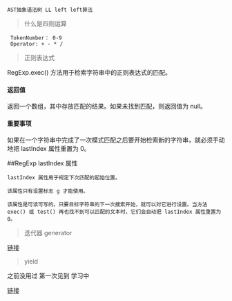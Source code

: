 ```
AST抽象语法树 LL left left算法

```	


> 什么是四则运算
```
 TokenNumber： 0-9
 Operator: + - * / 
```	
	
>正则表达式

RegExp.exec() 方法用于检索字符串中的正则表达式的匹配。

#### 返回值
返回一个数组，其中存放匹配的结果。如果未找到匹配，则返回值为 null。

#### 重要事项

如果在一个字符串中完成了一次模式匹配之后要开始检索新的字符串，就必须手动地把 lastIndex 属性重置为 0。

##RegExp lastIndex 属性

```
lastIndex 属性用于规定下次匹配的起始位置。

该属性只有设置标志 g 才能使用。

该属性是可读可写的。只要目标字符串的下一次搜索开始，就可以对它进行设置。当方法 exec() 或 test() 再也找不到可以匹配的文本时，它们会自动把 lastIndex 属性重置为 0。
```

>迭代器 generator


[链接](https://developer.mozilla.org/zh-CN/docs/Web/JavaScript/Reference/Global_Objects/Generator)


>yield

之前没用过 第一次见到 学习中

[链接](https://developer.mozilla.org/zh-CN/docs/Web/JavaScript/Reference/Operators/yield)